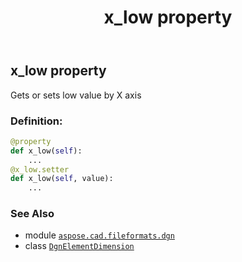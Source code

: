 ﻿---
title: x_low property
second_title: Aspose.CAD for Python via .NET API References
description: 
type: docs
weight: 40
url: /python-net/aspose.cad.fileformats.dgn/dgnelementdimension/x_low/
is_root: false
---

## x_low property


Gets or sets low value by X axis
### Definition:
```python
@property
def x_low(self):
    ...
@x_low.setter
def x_low(self, value):
    ...
```

### See Also
* module [`aspose.cad.fileformats.dgn`](../../)
* class [`DgnElementDimension`](/cad/python-net/aspose.cad.fileformats.dgn/dgnelementdimension)
